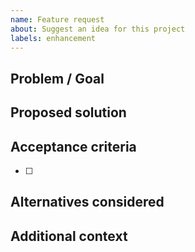 ```yaml
---
name: Feature request
about: Suggest an idea for this project
labels: enhancement
---
```


## Problem / Goal

## Proposed solution

## Acceptance criteria
- [ ] 

## Alternatives considered

## Additional context
